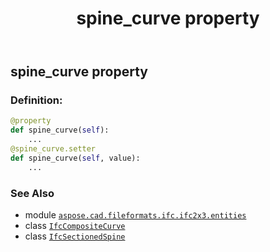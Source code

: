 ﻿---
title: spine_curve property
second_title: Aspose.CAD for Python via .NET API References
description: 
type: docs
weight: 60
url: /python-net/aspose.cad.fileformats.ifc.ifc2x3.entities/ifcsectionedspine/spine_curve/
is_root: false
---

## spine_curve property

### Definition:
```python
@property
def spine_curve(self):
    ...
@spine_curve.setter
def spine_curve(self, value):
    ...
```

### See Also
* module [`aspose.cad.fileformats.ifc.ifc2x3.entities`](../../)
* class [`IfcCompositeCurve`](/cad/python-net/aspose.cad.fileformats.ifc.ifc2x3.entities/ifccompositecurve)
* class [`IfcSectionedSpine`](/cad/python-net/aspose.cad.fileformats.ifc.ifc2x3.entities/ifcsectionedspine)

